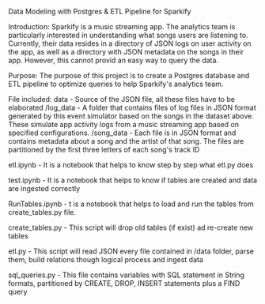 Data Modeling with Postgres & ETL Pipeline for Sparkify

Introduction:
Sparkify is a music streaming app. The analytics team is particularly interested in understanding what songs users are listening to. Currently, their data resides in a directory of JSON logs on user activity on the app, as well as a directory with JSON metadata on the songs in their app. However, this cannot provid an easy way to query the data.

Purpose: 
The purpose of this project is to create a Postgres database and ETL pipeline to optimize queries to help Sparkify's analytics team.

File included: 
data - Source of the JSON file, all these files have to be elaborated
      /log_data - A folder that contains files of log files in JSON format generated by this event simulator based on the songs in the dataset above. These simulate app                   activity logs from a music streaming app based on specified configurations.
      /song_data - Each file is in JSON format and contains metadata about a song and the artist of that song. The files are partitioned by the first three letters of                     each song's track ID
    
etl.ipynb - It is a notebook that helps to know step by step what etl.py does

test.ipynb - It is a notebook that helps to know if tables are created and data are ingested correctly

RunTables.ipynb - t is a notebook that helps to load and run the tables from create_tables.py file. 

create_tables.py - This script will drop old tables (if exist) ad re-create new tables

etl.py - This script will read JSON every file contained in /data folder, parse them, build relations though logical process and ingest data

sql_queries.py - This file contains variables with SQL statement in String formats, partitioned by CREATE, DROP, INSERT statements plus a FIND query

